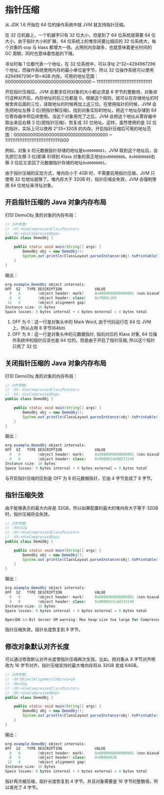 # 指针压缩

从 JDK 1.6 开始在 64 位的操作系统中就 JVM 就支持指针压缩。

在 32 位机器上，一个机器字只有 32 位大小，但是到了 64 位系统就需要 64 位大小。由于指针大小的扩展，64 位系统上的堆空间要比相应的 32 位系统大，每个对象的 oop 与 klass 都增大一倍。占用的内存越多，也就意味着更长时间的 GC 周期，同时也意味着性能的下降。

寻址时每 1 位都代表一个地址，在 32 位系统中，可以寻址 2^32=4294967296 个地址，而操作系统使用内存的最小单位是字节，所以 32 位操作系统可以使用 4294967296\*1B=4GB 内存。可用的地址范围：00000000000000000000000000000000 ~ 11111111111111111111111111111111

开启指针压缩后，JVM 会要求任何对象的大小都必须是 8 字节的整数倍，对象进行这种对齐后，内存地址的后三位都是 0，根据这个规则，就可以在存储地址的时候舍弃后面的三位，读取地址的时候再加上这三位。在使用指针的时候，JVM 会先把地址左移 3 位(把指针解压缩)，找到对象实际的地址，把这个地址存储到 64 位寄存器中供后续使用。当这个对象用完了之后，JVM 会把这个地址从寄存器中取出来后右移 3 位(把指针压缩)，恢复成 32 位地址。这样，虽然使用的是 32 位的指针，实际上可以使用 2^35=32GB 的内存。开启指针压缩后可用的地址范围：00000000000000000000000000000000000 ~ 11111111111111111111111111111111000

例如，对象 b 的元数据指针存储的地址是`0x00000001`，JVM 取到这个地址后，会先把它左移 3 位(即乘 8)得到 Klass 对象的真正地址`0x00000008`。`0x00000008`右移 3 位后又变回了元数据指针存储的地址`0x00000001`。

由于指针压缩的实现方式，堆内存小于 4GB 时，不需要启用指针压缩，JVM 只使用 32 位地址就够了。堆内存大于 32GB 时，指针压缩会失效，JVM 会强制使用 64 位地址来寻址对象。

## 开启指针压缩的 Java 对象内存布局

打印 DemoObj 类的对象的内存布局：

```java
// JVM参数:
// -XX:+UseCompressedClassPointers
// -XX:+UseCompressedOops
public class DemoObj {

    public static void main(String[] args) {
        DemoObj obj = new DemoObj();
        System.out.println(ClassLayout.parseInstance(obj).toPrintable());
    }
}
```

输出：

```java
org.example.DemoObj object internals:
OFF  SZ   TYPE DESCRIPTION               VALUE
  0   8        (object header: mark)     0x0000000000000001 (non-biasable; age: 0)
  8   4        (object header: class)    0xf800c105
 12   4        (object alignment gap)
Instance size: 16 bytes
Space losses: 0 bytes internal + 4 bytes external = 4 bytes total
```

1. OFF 为 0：这一行是对象头中的 Mark Word, 由于代码运行在 64 位 JVM 上，所以占用 8 字节(64bit)
2. OFF 为 8：这一行是对象头中的元数据指针, 指向对应的 Klass 对象, 64 位操作系统中的指针应该也是 64 位的，但是由于开启了指针压缩, 所以这个指针只用了 32 位

## 关闭指针压缩的 Java 对象内存布局

打印 DemoObj 类的对象的内存布局：

```java
// JVM参数:
// -XX:-UseCompressedClassPointers
// -XX:-UseCompressedOops
public class DemoObj {

    public static void main(String[] args) {
        DemoObj obj = new DemoObj();
        System.out.println(ClassLayout.parseInstance(obj).toPrintable());
    }
}
```

输出：

```java
org.example.DemoObj object internals:
OFF  SZ   TYPE DESCRIPTION               VALUE
  0   8        (object header: mark)     0x0000000000000001 (non-biasable; age: 0)
  8   8        (object header: class)    0x0000024d08573140
Instance size: 16 bytes
Space losses: 0 bytes internal + 0 bytes external = 0 bytes total
```

与开启指针压缩的区别是 OFF 为 8 的元数据指针，它由 4 字节变成了 8 字节。

## 指针压缩失效

由于能够表示的最大内存是 32GB，所以如果配置的最大的堆内存大于等于 32GB 时，指针压缩将会失效。

```java
// JVM参数:
// -Xmx32g
// -XX:+UseCompressedClassPointers
// -XX:+UseCompressedOops
public class DemoObj {

    public static void main(String[] args) {
        DemoObj obj = new DemoObj();
        System.out.println(ClassLayout.parseInstance(obj).toPrintable());
    }
}
```

输出：

```java
org.example.DemoObj object internals:
OFF  SZ   TYPE DESCRIPTION               VALUE
  0   8        (object header: mark)     0x0000000000000001 (non-biasable; age: 0)
  8   8        (object header: class)    0x0000015cde533140
Instance size: 16 bytes
Space losses: 0 bytes internal + 0 bytes external = 0 bytes total

OpenJDK 64-Bit Server VM warning: Max heap size too large for Compressed Oops
```

指针压缩失效，指针长度恢复到 8 字节。

## 修改对象默认对齐长度

可以通过修改默认对齐长度使指针压缩再次生效。比如，把对象从 8 字节对齐修改为 16 字节对齐，指针压缩支持的最大堆内存将从 32GB 变成 64GB。

```java
// JVM参数:
// -XX:ObjectAlignmentInBytes=16
// -Xmx32g
// -XX:+UseCompressedClassPointers
// -XX:+UseCompressedOops
public class DemoObj {

    public static void main(String[] args) {
        DemoObj obj = new DemoObj();
        System.out.println(ClassLayout.parseInstance(obj).toPrintable());
    }
}
```

输出：

```java
org.example.DemoObj object internals:
OFF  SZ   TYPE DESCRIPTION               VALUE
  0   8        (object header: mark)     0x0000000000000001 (non-biasable; age: 0)
  8   4        (object header: class)    0x00060828
 12   4        (object alignment gap)
Instance size: 16 bytes
Space losses: 0 bytes internal + 4 bytes external = 4 bytes total
```

指针再次被压缩，指针长度恢复到 4 字节。并且对象需要是 16 字节的整数倍，所以填充了 4 字节。
